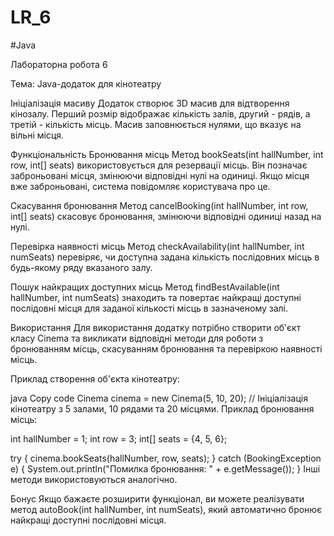 # LR_6
#Java

Лабораторна робота 6

Тема: Java-додаток для кінотеатру

Ініціалізація масиву Додаток створює 3D масив для відтворення кінозалу. Перший розмір відображає кількість залів, другий - рядів, а третій - кількість місць. Масив заповнюється нулями, що вказує на вільні місця.

Функціональність Бронювання місць Метод bookSeats(int hallNumber, int row, int[] seats) використовується для резервації місць. Він позначає заброньовані місця, змінюючи відповідні нулі на одиниці. Якщо місця вже заброньовані, система повідомляє користувача про це.

Скасування бронювання Метод cancelBooking(int hallNumber, int row, int[] seats) скасовує бронювання, змінюючи відповідні одиниці назад на нулі.

Перевірка наявності місць Метод checkAvailability(int hallNumber, int numSeats) перевіряє, чи доступна задана кількість послідовних місць в будь-якому ряду вказаного залу.

Пошук найкращих доступних місць Метод findBestAvailable(int hallNumber, int numSeats) знаходить та повертає найкращі доступні послідовні місця для заданої кількості місць в зазначеному залі.

Використання Для використання додатку потрібно створити об'єкт класу Cinema та викликати відповідні методи для роботи з бронюванням місць, скасуванням бронювання та перевіркою наявності місць.

Приклад створення об'єкта кінотеатру:

java Copy code Cinema cinema = new Cinema(5, 10, 20); // Ініціалізація кінотеатру з 5 залами, 10 рядами та 20 місцями. Приклад бронювання місць:

int hallNumber = 1; int row = 3; int[] seats = {4, 5, 6};

try { cinema.bookSeats(hallNumber, row, seats); } catch (BookingException e) { System.out.println("Помилка бронювання: " + e.getMessage()); } Інші методи використовуються аналогічно.

Бонус Якщо бажаєте розширити функціонал, ви можете реалізувати метод autoBook(int hallNumber, int numSeats), який автоматично бронює найкращі доступні послідовні місця.
